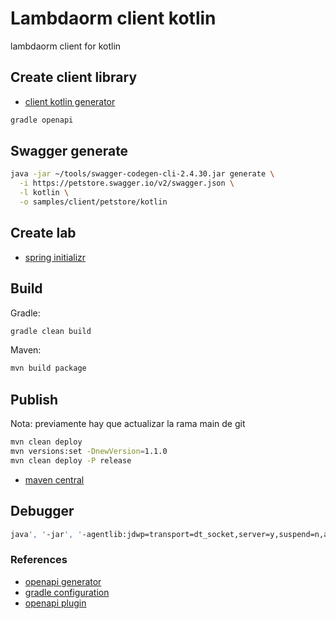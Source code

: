 # Lambdaorm client kotlin

lambdaorm client for kotlin

## Create client library

- [client kotlin generator](https://openapi-generator.tech/docs/generators/kotlin)

```sh
gradle openapi
```

## Swagger generate

```sh
java -jar ~/tools/swagger-codegen-cli-2.4.30.jar generate \
  -i https://petstore.swagger.io/v2/swagger.json \
  -l kotlin \
  -o samples/client/petstore/kotlin
```

## Create lab

- [spring initializr](https://start.spring.io/#!type=gradle-project-kotlin&language=kotlin&platformVersion=3.0.4&packaging=jar&jvmVersion=17&groupId=io.github.flaviolionelrita&artifactId=lambdaorm.client&name=lambdaorm.client&description=lambdaorm%20client%20for%20kotlin&packageName=io.github.flaviolionelrita.lambdaorm.client)

## Build

Gradle:

```sh
gradle clean build
```

Maven:

```sh
mvn build package
```

## Publish

Nota: previamente hay que actualizar la rama main de git

```sh
mvn clean deploy
mvn versions:set -DnewVersion=1.1.0
mvn clean deploy -P release
```

- [maven central](https://central.sonatype.com/artifact/io.github.flaviolionelrita/io.github.flaviolionelrita.lambdaorm.client/1.0.1/overview)

## Debugger

```sh
java', '-jar', '-agentlib:jdwp=transport=dt_socket,server=y,suspend=n,address=*:5005', 'build/libs/lambdaorm.client-1.0.0.jar
```

### References

- [openapi generator](https://openapi-generator.tech/)
- [gradle configuration](https://openapi-generator.tech/docs/configuration/)
- [openapi plugin](https://github.com/OpenAPITools/openapi-generator/tree/master/modules/openapi-generator-gradle-plugin)
